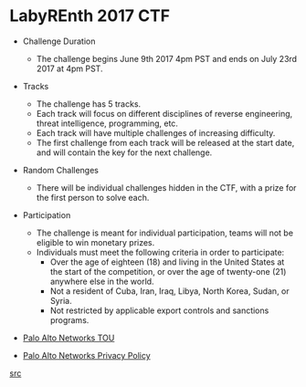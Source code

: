 # LabyREnth 2017 CTF

- Challenge Duration
  - The challenge begins June 9th 2017 4pm PST and ends on July 23rd 2017 at 4pm PST.
- Tracks
  - The challenge has 5 tracks.
  - Each track will focus on different disciplines of reverse engineering, threat intelligence, programming, etc.
  - Each track will have multiple challenges of increasing difficulty.
  - The first challenge from each track will be released at the start date, and will contain the key for the next challenge.
 - Random Challenges
   - There will be individual challenges hidden in the CTF, with a prize for the first person to solve each.
 - Participation
   - The challenge is meant for individual participation, teams will not be eligible to win monetary prizes.
   - Individuals must meet the following criteria in order to participate:
     - Over the age of eighteen (18) and living in the United States at the start of the competition, or over the age of twenty-one (21) anywhere else in the world.
     - Not a resident of Cuba, Iran, Iraq, Libya, North Korea, Sudan, or Syria.
     - Not restricted by applicable export controls and sanctions programs.


 - [Palo Alto Networks TOU](https://www.paloaltonetworks.com/legal-notices/terms-of-use)
 - [Palo Alto Networks Privacy Policy](https://www.paloaltonetworks.com/legal-notices/privacy)

[src](http://labyrenth.com/overview.html)
